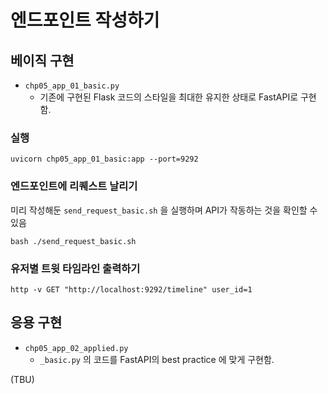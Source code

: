 # 엔드포인트 작성하기

## 베이직 구현 

- `chp05_app_01_basic.py`
  - 기존에 구현된 Flask 코드의 스타일을 최대한 유지한 상태로 FastAPI로 구현함.

### 실행

```shell
uvicorn chp05_app_01_basic:app --port=9292
```

### 엔드포인트에 리퀘스트 날리기

미리 작성해둔 `send_request_basic.sh` 을 실행하며 API가 작동하는 것을 확인할 수 있음

```shell
bash ./send_request_basic.sh
```

### 유저별 트윗 타임라인 출력하기
```shell
http -v GET "http://localhost:9292/timeline" user_id=1
```


## 응용 구현 

- `chp05_app_02_applied.py`
  - `_basic.py` 의 코드를 FastAPI의 best practice 에 맞게 구현함.

(TBU)